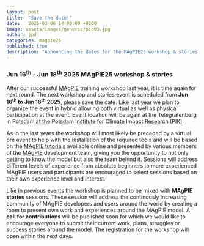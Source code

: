 ```yaml
---
layout: post
title:  "Save the date!"
date:   2025-03-06 14:00:00 +0200
image: assets/images/generic/pic03.jpg
author: jpd
categories: magpie25
published: true
description: "Announcing the dates for the MAgPIE25 workshop & stories event."
---
```


### **Jun 16<sup>th</sup> - Jun 18<sup>th</sup> 2025** MAgPIE25 workshop & stories

After our successful [MAgPIE] training workshop last year, it is time again for next round. The next workshop and stories event is scheduled from **Jun 16<sup>th</sup> to Jun 18<sup>th</sup> 2025**, please save the date. Like last year we plan to organize the event in hybrid allowing both virtual as well as physical participation at the event. Event location will be again at the Telegrafenberg in [Potsdam at the Potsdam Institute for Climate Impact Research (PIK)](http://pik-potsdam.de)

As in the last years the workshop will most likely be preceded by a virtual pre event to help with the installation of the required tools and will be based on the [MAgPIE tutorials] available online and presented by various members of the [MAgPIE] development team, giving you the opportunity to not only getting to know the model but also the team behind it. Sessions will address different levels of experience from absolute beginners to more experienced MAgPIE users and participants are encouraged to select sessions based on their own experience level and interest.

Like in previous events the workshop is planned to be mixed with **MAgPIE stories** sessions. These session will address the continously increasing community of MAgPIE developers and users around the world by creating a room to present own work and experiences around the MAgPIE model. A **call for contributions** will be published soon for which we would like to encourage everyone to submit their current work, plans, struggles or success stories around the model. The registration for the workshop will open within the next days.

[PIK]: https://pik-potsdam.de
[MAgPIE]: https://github.com/magpiemodel/magpie
[MAgPIE tutorials]: ../../../../tutorials

